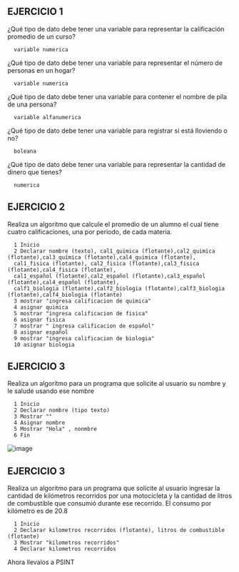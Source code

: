 ## EJERCICIO 1

¿Qué tipo de dato debe tener una variable para representar la calificación promedio de un
curso?

      variable numerica

¿Qué tipo de dato debe tener una variable para representar el número de personas en un
hogar?

      variable numerica

¿Qué tipo de dato debe tener una variable para contener el nombre de pila de una persona?

      variable alfanumerica

¿Qué tipo de dato debe tener una variable para registrar si está lloviendo o no?

      boleana

¿Qué tipo de dato debe tener una variable para representar la cantidad de dinero que
tienes?

      numerica
      
## EJERCICIO 2

Realiza un algoritmo que calcule el promedio de un alumno el cual tiene cuatro calificaciones, una por periodo, de cada materia.

      1 Inicio 
      2 Declarar nombre (texto), cal1_quimica (flotante),cal2_quimica (flotante),cal3_quimica (flotante),cal4_quimica (flotante), 
      cal1_fisica (flotante), cal2_fisica (flotante),cal3_fisica (flotante),cal4_fisica (flotante),
      cal1_español (flotante),cal2_español (flotante),cal3_español (flotante),cal4_español (flotante),
      calf1_biologia (flotante),calf2_biologia (flotante),calf3_biologia (flotante),calf4_biologia (flotante)
      3 mostrar "ingresa calificacion de quimica"
      4 asignar quimica
      5 mostrar "ingresa calificacion de fisica"
      6 asignar fisica
      7 mostrar " ingresa calificacion de español"
      8 asignar español
      9 mostrar "ingresa calificacion de biologia"
      10 asignar biologia 
      
## EJERCICIO 3

Realiza un algoritmo para un programa que solicite al usuario su nombre y le salude usando ese nombre

      1 Inicio 
      2 Declarar nombre (tipo texto)
      3 Mostrar ""
      4 Asignar nombre
      5 Mostrar "Hola" , nonmbre
      6 Fin
      
 ![image](https://user-images.githubusercontent.com/113805099/192121790-36718122-690e-41a2-b927-229c1460f640.png)



## EJERCICIO 3

Realiza un algoritmo para  un programa que solicite al usuario ingresar la cantidad de kilómetros recorridos por una motocicleta y la cantidad de litros de combustible que consumió durante ese recorrido. El consumo por kilómetro es de 20.8

      1 Inicio 
      2 Declarar kilometros recorridos (flotante), litros de combustible (flotante)
      3 Mostrar "kilometros recorridos"
      4 Declarar kilometros recorridos 
      

Ahora llevalos a PSINT
